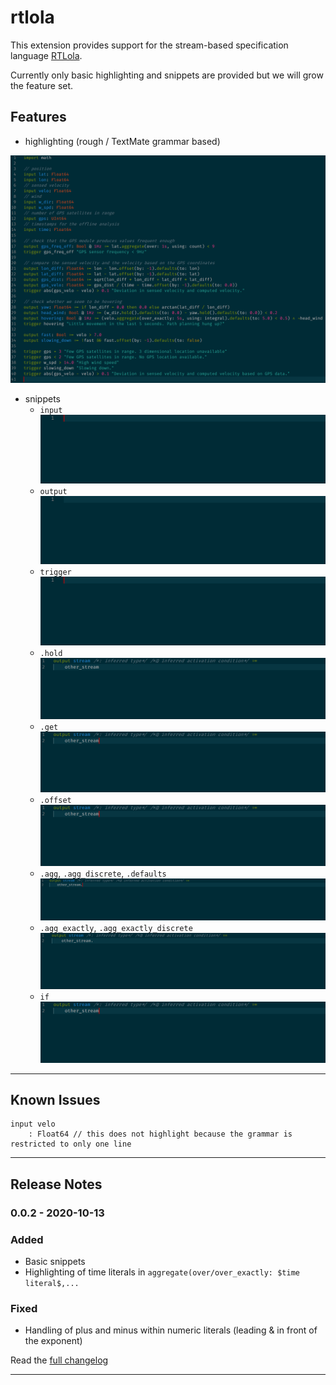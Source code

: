 # rtlola

This extension provides support for the stream-based specification language [RTLola](http://rtlola.org/).

Currently only basic highlighting and snippets are provided but we will grow the feature set.

## Features

- highlighting (rough / TextMate grammar based)

![highlighting](https://github.com/MalteSchledjewski/vscode-rtlola/raw/main/images/highlighting.PNG)

- snippets
    - `input`
    ![input snippet animation](https://github.com/MalteSchledjewski/vscode-rtlola/raw/main/images/snippets_input.apng)
    - `output`
    ![output snippet animation](https://github.com/MalteSchledjewski/vscode-rtlola/raw/main/images/snippets_output.apng)
    - `trigger`
    ![trigger snippet animation](https://github.com/MalteSchledjewski/vscode-rtlola/raw/main/images/snippets_trigger.apng)
    - `.hold`
    ![hold snippet animation](https://github.com/MalteSchledjewski/vscode-rtlola/raw/main/images/snippets_hold.apng)
    - `.get`
    ![get snippet animation](https://github.com/MalteSchledjewski/vscode-rtlola/raw/main/images/snippets_get.apng)
    - `.offset`
    ![get snippet animation](https://github.com/MalteSchledjewski/vscode-rtlola/raw/main/images/snippets_offset.apng)
    - `.agg`, `.agg_discrete`, `.defaults`
    ![agg, agg_discrete and defaults snippet animation](https://github.com/MalteSchledjewski/vscode-rtlola/raw/main/images/snippets_agg_agg_discrete_defaults.apng)
    - `.agg_exactly`, `.agg_exactly_discrete`
    ![agg_exactly and agg_exactly_discrete snippet animation](https://github.com/MalteSchledjewski/vscode-rtlola/raw/main/images/snippets_agg_exactly_agg_exactly_discrete.apng)
    - `if`
    ![if snippet animation](https://github.com/MalteSchledjewski/vscode-rtlola/raw/main/images/snippets_offset.apng)
-----------------------------------------------------------------------------------------------------------

## Known Issues

```rtlola
input velo
    : Float64 // this does not highlight because the grammar is restricted to only one line
``` 

-----------------------------------------------------------------------------------------------------------

## Release Notes


### 0.0.2 - 2020-10-13
### Added
- Basic snippets
- Highlighting of time literals in `aggregate(over/over_exactly: $time literal$,...` 
### Fixed
- Handling of plus and minus within numeric literals (leading & in front of the exponent)

Read the [full changelog](https://github.com/MalteSchledjewski/vscode-rtlola/blob/main/CHANGELOG.md)

-----------------------------------------------------------------------------------------------------------

